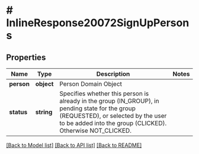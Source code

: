 # # InlineResponse20072SignUpPersons

## Properties

Name | Type | Description | Notes
------------ | ------------- | ------------- | -------------
**person** | **object** | Person Domain Object |
**status** | **string** | Specifies whether this person is already in the group (IN_GROUP), in pending state for the group (REQUESTED), or selected by the user to be added into the group (CLICKED). Otherwise NOT_CLICKED. |

[[Back to Model list]](../../README.md#models) [[Back to API list]](../../README.md#endpoints) [[Back to README]](../../README.md)
